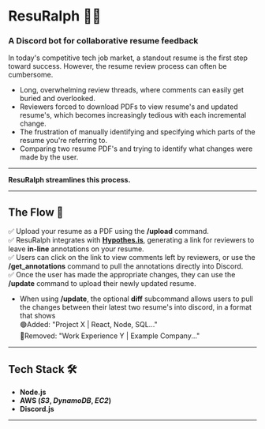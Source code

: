 # **ResuRalph 🤖📄**

### A Discord bot for collaborative resume feedback

In today's competitive tech job market, a standout resume is the first step toward success. However, the resume review process can often be cumbersome.

- Long, overwhelming review threads, where comments can easily get buried and overlooked.
- Reviewers forced to download PDFs to view resume's and updated resume's, which becomes increasingly tedious with each incremental change.
- The frustration of manually identifying and specifying which parts of the resume you're referring to.
- Comparing two resume PDF's and trying to identify what changes were made by the user.

---

**ResuRalph streamlines this process.**

---

## **The Flow** 🚀

✅ Upload your resume as a PDF using the **/upload** command.  
✅ ResuRalph integrates with [**Hypothes.is**](https://hypothes.is/), generating a link for reviewers to leave **in-line** annotations on your resume.  
✅ Users can click on the link to view comments left by reviewers, or use the **/get_annotations** command to pull the annotations directly into Discord.  
✅ Once the user has made the appropriate changes, they can use the **/update** command to upload their newly updated resume.

- When using **/update**, the optional **diff** subcommand allows users to pull the changes between their latest two resume's into discord, in a format that shows  
  🟢Added: "Project X | React, Node, SQL..."  
  🔴Removed: "Work Experience Y | Example Company..."

---

## **Tech Stack** 🛠️

- **Node.js**
- **AWS (_S3_, _DynamoDB_, _EC2_)**
- **Discord.js**

---
